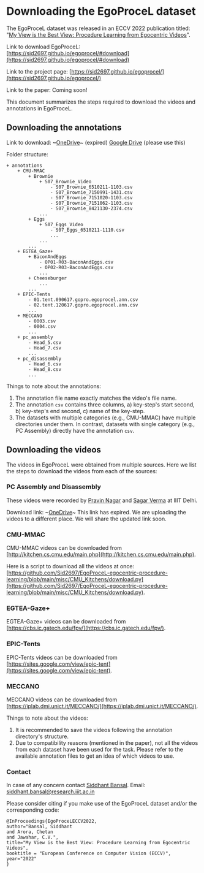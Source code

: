 # Downloading the EgoProceL dataset

The EgoProceL dataset was released in an ECCV 2022 publication titled: "[My View is the Best View: Procedure Learning from Egocentric Videos](https://sid2697.github.io/egoprocel/)".

Link to download EgoProceL: [https://sid2697.github.io/egoprocel/#download](https://sid2697.github.io/egoprocel/#download)

Link to the project page: [https://sid2697.github.io/egoprocel/](https://sid2697.github.io/egoprocel/)

Link to the paper: Coming soon!

This document summarizes the steps required to download the videos and annotations in EgoProceL.

## Downloading the annotations

Link to download: ~[OneDrive](https://iiitaphyd-my.sharepoint.com/:f:/g/personal/siddhant_bansal_research_iiit_ac_in/EgqvXb5syepDv1z-UAwsYEQBivEYauz8tuotty7eey32Ng?e=TNXpBE)~ (expired) [Google Drive](https://drive.google.com/drive/folders/17u7ReqPOJ29lbVZT8PDEd5dN17VBqS5Q?usp=share_link) (please use this)

Folder structure:

```
+ annotations
    + CMU-MMAC
        + Brownie
            + S07_Brownie_Video
                - S07_Brownie_6510211-1103.csv
                - S07_Brownie_7150991-1431.csv
                - S07_Brownie_7151020-1103.csv
                - S07_Brownie_7151062-1103.csv
                - S07_Brownie_8421130-2374.csv
            ...
        + Eggs
            + S07_Eggs_Video
                - S07_Eggs_6510211-1110.csv
                ...
            ...
        ...
    + EGTEA_Gaze+
        + BaconAndEggs
            - OP01-R03-BaconAndEggs.csv
            - OP02-R03-BaconAndEggs.csv
            ...
        + Cheeseburger
            ...
        ...
    + EPIC-Tents
        - 01.tent.090617.gopro.egoprocel.ann.csv
        - 02.tent.120617.gopro.egoprocel.ann.csv
        ...
    + MECCANO
        - 0003.csv
        - 0004.csv
        ...
    + pc_assembly
        - Head_5.csv
        - Head_7.csv
        ...
    + pc_disassembly
        - Head_6.csv
        - Head_8.csv
        ...
```

Things to note about the annotations:
1. The annotation file name exactly matches the video's file name.
1. The annotation `csv` contains three columns, a) key-step's start second, b) key-step's end second, c) name of the key-step.
1. The datasets with multiple categories (e.g., CMU-MMAC) have multiple directories under them. In contrast, datasets with single category (e.g., PC Assembly) directly have the annotation `csv`.

## Downloading the videos

The videos in EgoProceL were obtained from multiple sources. Here we list the steps to download the videos from each of the sources:

### PC Assembly and Disassembly
These videos were recorded by [Pravin Nagar](https://scholar.google.com/citations?user=k4TZSPQAAAAJ&hl=en) and [Sagar Verma](https://sagarverma.github.io/) at IIIT Delhi.

Download link: ~[OneDrive](https://iiitaphyd-my.sharepoint.com/:f:/g/personal/siddhant_bansal_research_iiit_ac_in/Ev14SL5JYtJNpVUUAhDMgEABbPnTYpbDUzBYAhQToyHmVw?e=cQu5by)~ This link has expired. We are uploading the videos to a different place. We will share the updated link soon.

### CMU-MMAC
CMU-MMAC videos can be downloaded from [http://kitchen.cs.cmu.edu/main.php](http://kitchen.cs.cmu.edu/main.php).

Here is a script to download all the videos at once: [https://github.com/Sid2697/EgoProceL-egocentric-procedure-learning/blob/main/misc/CMU_Kitchens/download.py](https://github.com/Sid2697/EgoProceL-egocentric-procedure-learning/blob/main/misc/CMU_Kitchens/download.py).

### EGTEA-Gaze+
EGTEA-Gaze+ videos can be downloaded from [https://cbs.ic.gatech.edu/fpv/](https://cbs.ic.gatech.edu/fpv/).

### EPIC-Tents
EPIC-Tents videos can be downloaded from [https://sites.google.com/view/epic-tent](https://sites.google.com/view/epic-tent).

### MECCANO
MECCANO videos can be downloaded from [https://iplab.dmi.unict.it/MECCANO/](https://iplab.dmi.unict.it/MECCANO/).

Things to note about the videos:
1. It is recommended to save the videos following the annotation directory's structure.
1. Due to compatibility reasons (mentioned in the paper), not all the videos from each dataset have been used for the task. Please refer to the available annotation files to get an idea of which videos to use.

### Contact

In case of any concern contact [Siddhant Bansal](https://sid2697.github.io).
Email: [siddhant.bansal@research.iiit.ac.in](mailto:siddhant.bansal@research.iiit.ac.in)

Please consider citing if you make use of the EgoProceL dataset and/or the corresponding code:

```
@InProceedings{EgoProceLECCV2022,
author="Bansal, Siddhant
and Arora, Chetan
and Jawahar, C.V.",
title="My View is the Best View: Procedure Learning from Egocentric Videos",
booktitle = "European Conference on Computer Vision (ECCV)",
year="2022"
}
```
